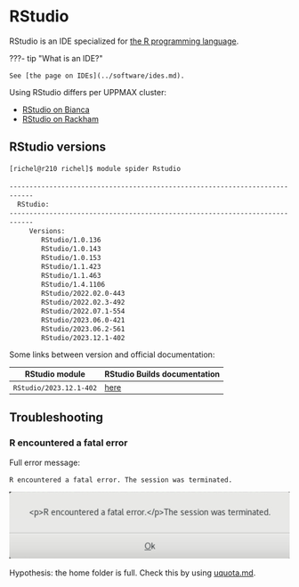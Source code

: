 # RStudio

RStudio is an IDE specialized for [the R programming language](r.md).

???- tip "What is an IDE?"

    See [the page on IDEs](../software/ides.md).

Using RStudio differs per UPPMAX cluster:

- [RStudio on Bianca](../software/rstudio_on_bianca.md)
- [RStudio on Rackham](../software/rstudio_on_rackham.md)


## RStudio versions


```
[richel@r210 richel]$ module spider Rstudio

----------------------------------------------------------------------------
  RStudio:
----------------------------------------------------------------------------
     Versions:
        RStudio/1.0.136
        RStudio/1.0.143
        RStudio/1.0.153
        RStudio/1.1.423
        RStudio/1.1.463
        RStudio/1.4.1106
        RStudio/2022.02.0-443
        RStudio/2022.02.3-492
        RStudio/2022.07.1-554
        RStudio/2023.06.0-421
        RStudio/2023.06.2-561
        RStudio/2023.12.1-402
```

Some links between version and official documentation:

RStudio module         |RStudio Builds documentation
-----------------------|-----------------------
`RStudio/2023.12.1-402`|[here](https://dailies.rstudio.com/version/2023.12.1+402.pro1/)


## Troubleshooting

### R encountered a fatal error

Full error message:

```text
R encountered a fatal error. The session was terminated.
```

![R encountered a fatal error. The session was terminated](./img/rstudio_error_r_encountered_a_fatal_error.png)

Hypothesis: the home folder is full.
Check this by using [uquota.md](uquota.md).
